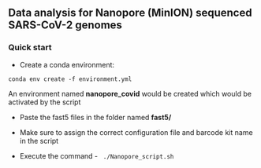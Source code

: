 ## Data analysis for Nanopore (MinION) sequenced SARS-CoV-2 genomes

### Quick start
- Create a conda environment:
 ```
 conda env create -f environment.yml
 ```
  An environment named **nanopore_covid** would be created which would be activated by the script
 
- Paste the fast5 files in the folder named **fast5/** 

- Make sure to assign the correct configuration file and barcode kit name in the script

- Execute the command - ``` ./Nanopore_script.sh```
 
  
